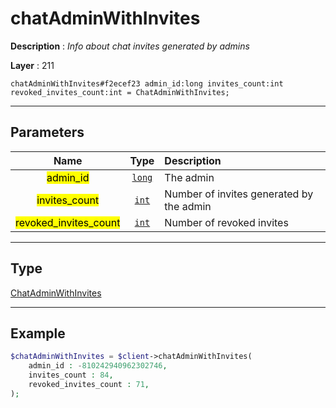 # chatAdminWithInvites

**Description** : *Info about chat invites generated by admins*

**Layer** : 211

```tl
chatAdminWithInvites#f2ecef23 admin_id:long invites_count:int revoked_invites_count:int = ChatAdminWithInvites;
```

---

## Parameters

| Name | Type | Description |
| :---: | :---: | :--- |
| <mark>admin_id</mark> | [`long`](type/long) | The admin |
| <mark>invites_count</mark> | [`int`](type/int) | Number of invites generated by the admin |
| <mark>revoked_invites_count</mark> | [`int`](type/int) | Number of revoked invites |

---

## Type

[ChatAdminWithInvites](type/ChatAdminWithInvites)

---

## Example

```php
$chatAdminWithInvites = $client->chatAdminWithInvites(
	admin_id : -810242940962302746,
	invites_count : 84,
	revoked_invites_count : 71,
);
```